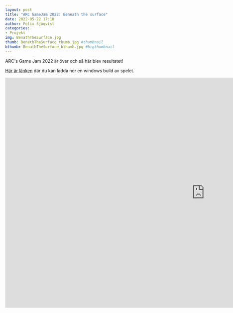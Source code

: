 ```yaml
---
layout: post
title: "ARC GameJam 2022: Beneath the surface"
date: 2022-05-22 17:10
author: Felix Sjöqvist
categories: 
- Projekt
img: BenathTheSurface.jpg
thumb: BenathTheSurface_thumb.jpg #thumbnail
bthumb: BenathTheSurface_bthumb.jpg #bigthumbnail
---
```

ARC's Game Jam 2022 är över och så här blev resultatet!
<!--more-->
[Här är länken](https://arc-sweden.itch.io/arc-game-jam-2022) där du kan ladda ner en windows build av spelet.

<iframe frameborder="0" src="https://itch.io/embed-upload/5833019?color=333333" allowfullscreen="" width="1280" height="740"><a href="https://arc-sweden.itch.io/arc-game-jam-2022">Play ARC Game Jam 2022 on itch.io</a></iframe> 
